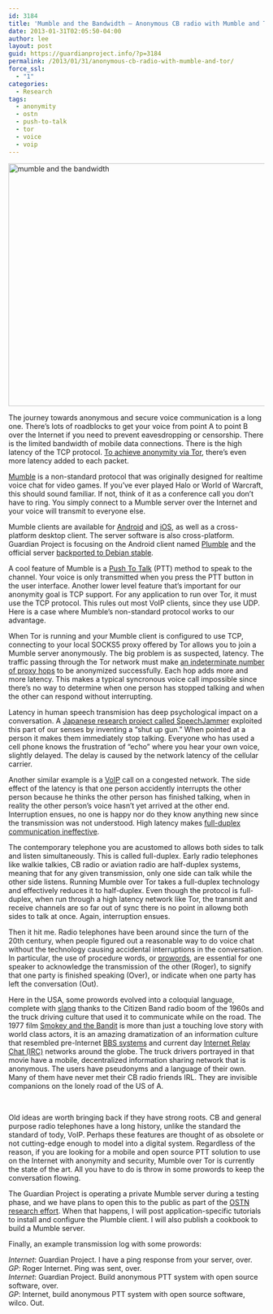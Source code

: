 ```yaml
---
id: 3184
title: 'Mumble and the Bandwidth – Anonymous CB radio with Mumble and Tor'
date: 2013-01-31T02:05:50-04:00
author: lee
layout: post
guid: https://guardianproject.info/?p=3184
permalink: /2013/01/31/anonymous-cb-radio-with-mumble-and-tor/
force_ssl:
  - "1"
categories:
  - Research
tags:
  - anonymity
  - ostn
  - push-to-talk
  - tor
  - voice
  - voip
---
```

[<img class="aligncenter size-full wp-image-3186" alt="mumble and the bandwidth" src="https://guardianproject.info/wp-content/uploads/2013/01/mumble-and-the-bandwidth.jpg" width="800" height="478" srcset="https://guardianproject.info/wp-content/uploads/2013/01/mumble-and-the-bandwidth.jpg 800w, https://guardianproject.info/wp-content/uploads/2013/01/mumble-and-the-bandwidth-300x179.jpg 300w" sizes="(max-width: 800px) 100vw, 800px" />](https://guardianproject.info/wp-content/uploads/2013/01/mumble-and-the-bandwidth.jpg)

The journey towards anonymous and secure voice communication is a long one. There’s lots of roadblocks to get your voice from point A to point B over the Internet if you need to prevent eavesdropping or censorship. There is the limited bandwidth of mobile data connections. There is the high latency of the TCP protocol. [To achieve anonymity via Tor](https://www.torproject.org/about/overview.html.en#whyweneedtor), there’s even more latency added to each packet.

[Mumble](http://mumble.sourceforge.net/) is a non-standard protocol that was originally designed for realtime voice chat for video games. If you’ve ever played Halo or World of Warcraft, this should sound familiar. If not, think of it as a conference call you don’t have to ring. You simply connect to a Mumble server over the Internet and your voice will transmit to everyone else.

Mumble clients are available for [Android](https://play.google.com/store/apps/details?id=com.morlunk.mumbleclient&feature=nav_result#?t=W251bGwsMSwxLDMsImNvbS5tb3JsdW5rLm11bWJsZWNsaWVudCJd) and [iOS](https://itunes.apple.com/us/app/mumble/id443472808?ls=1&mt=8), as well as a cross-platform desktop client. The server software is also cross-platform. Guardian Project is focusing on the Android client named [Plumble](https://play.google.com/store/apps/details?id=com.morlunk.mumbleclient&feature=nav_result#?t=W251bGwsMSwxLDMsImNvbS5tb3JsdW5rLm11bWJsZWNsaWVudCJd) and the official server [backported to Debian stable](http://packages.debian.org/search?keywords=mumble&searchon=names&section=all&suite=squeeze-backports).

A cool feature of Mumble is a [Push To Talk](https://en.wikipedia.org/wiki/Push-to-talk) (PTT) method to speak to the channel. Your voice is only transmitted when you press the PTT button in the user interface. Another lower level feature that’s important for our anonymity goal is TCP support. For any application to run over Tor, it must use the TCP protocol. This rules out most VoIP clients, since they use UDP. Here is a case where Mumble’s non-standard protocol works to our advantage.

When Tor is running and your Mumble client is configured to use TCP, connecting to your local SOCKS5 proxy offered by Tor allows you to join a Mumble server anonymously. The big problem is as suspected, latency. The traffic passing through the Tor network must make [an indeterminate number of proxy hops](https://www.torproject.org/about/overview.html.en#thesolution) to be anonymized successfully. Each hop adds more and more latency. This makes a typical syncronous voice call impossible since there’s no way to determine when one person has stopped talking and when the other can respond without interrupting.

Latency in human speech transmision has deep psychological impact on a conversation. A [Japanese research project called SpeechJammer](https://sites.google.com/site/qurihara/top-english/speechjammer) exploited this part of our senses by inventing a “shut up gun.” When pointed at a person it makes them immediately stop talking. Everyone who has used a cell phone knows the frustration of “echo” where you hear your own voice, slightly delayed. The delay is caused by the network latency of the cellular carrier.

Another similar example is a [VoIP](http://en.wikipedia.org/wiki/Voip) call on a congested network. The side effect of the latency is that one person accidently interrupts the other person because he thinks the other person has finished talking, when in reality the other person’s voice hasn’t yet arrived at the other end. Interruption ensues, no one is happy nor do they know anything new since the transmission was not understood. High latency makes [full-duplex communication ineffective](http://en.wikipedia.org/wiki/Full-duplex#Full-duplex).

The contemporary telephone you are acustomed to allows both sides to talk and listen simultaneously. This is called full-duplex. Early radio telephones like walkie talkies, CB radio or aviation radio are half-duplex systems, meaning that for any given transmission, only one side can talk while the other side listens. Running Mumble over Tor takes a full-duplex technology and effectively reduces it to half-duplex. Even though the protocol is full-duplex, when run through a high latency network like Tor, the transmit and receive channels are so far out of sync there is no point in allowng both sides to talk at once. Again, interruption ensues.

Then it hit me. Radio telephones have been around since the turn of the 20th century, when people figured out a reasonable way to do voice chat without the technology causing accidental interruptions in the conversation. In particular, the use of procedure words, or [prowords](http://en.wikipedia.org/wiki/Procedure_word), are essential for one speaker to acknowledge the transmission of the other (Roger), to signify that one party is finished speaking (Over), or indicate when one party has left the conversation (Out).

Here in the USA, some prowords evolved into a coloquial language, complete with [slang](https://en.wikipedia.org/wiki/List_of_CB_slang) thanks to the Citizen Band radio boom of the 1960s and the truck driving culture that used it to communicate while on the road. The 1977 film [Smokey and the Bandit](http://www.imdb.com/title/tt0076729/?ref_=sr_1) is more than just a touching love story with world class actors, it is an amazing dramatization of an information culture that resembled pre-Internet [BBS systems](http://en.wikipedia.org/wiki/Bulletin_board_system) and current day [Internet Relay Chat (IRC)](http://en.wikipedia.org/wiki/IRC) networks around the globe. The truck drivers portrayed in that movie have a mobile, decentralized information sharing network that is anonymous. The users have pseudonyms and a language of their own. Many of them have never met their CB radio friends IRL. They are invisible companions on the lonely road of the US of A.

  
 

Old ideas are worth bringing back if they have strong roots. CB and general purpose radio telephones have a long history, unlike the standard the standard of tody, VoIP. Perhaps these features are thought of as obsolete or not cutting-edge enough to model into a digital system. Regardless of the reason, if you are looking for a mobile and open source PTT solution to use on the Internet with anonymity and security, Mumble over Tor is currently the state of the art. All you have to do is throw in some prowords to keep the conversation flowing.

The Guardian Project is operating a private Mumble server during a testing phase, and we have plans to open this to the public as part of the [OSTN research effort](https://guardianproject.info/wiki/OSTN). When that happens, I will post application-specific tutorials to install and configure the Plumble client. I will also publish a cookbook to build a Mumble server.

Finally, an example transmission log with some prowords:

_Internet_: Guardian Project. I have a ping response from your server, over.  
_GP_: Roger Internet. Ping was sent, over.  
_Internet_: Guardian Project. Build anonymous PTT system with open source software, over.  
_GP_: Internet, build anonymous PTT system with open source software, wilco. Out.